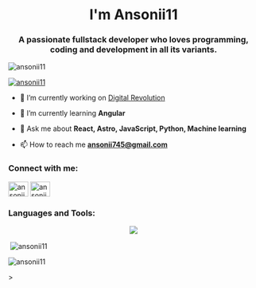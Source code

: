 <h1 align="center">I'm Ansonii11</h1>
<h3 align="center">A passionate fullstack developer who loves programming, coding and development in all its variants.</h3>

<p align="left"> <img src="https://komarev.com/ghpvc/?username=ansonii11&label=Profile%20views&color=0e75b6&style=flat" alt="ansonii11" /> </p>

<p align="left"> <a href="https://github.com/ryo-ma/github-profile-trophy"><img src="https://github-profile-trophy.vercel.app/?username=ansonii11" alt="ansonii11" /></a> </p>

- 🔭 I’m currently working on [Digital Revolution](https://github.com/Ansonii11/Digital_Revolution)

- 🌱 I’m currently learning **Angular**

- 💬 Ask me about **React, Astro, JavaScript, Python, Machine learning**

- 📫 How to reach me **ansonii745@gmail.com**

<h3 align="left">Connect with me:</h3>
<p align="left"><a href="https://twitter.com/ansonii11" target="blank"><img align="center" src="https://raw.githubusercontent.com/rahuldkjain/github-profile-readme-generator/master/src/images/icons/Social/twitter.svg" alt="ansonii11" height="30" width="40" /></a>
<a href="https://instagram.com/ansonii.11" target="blank"><img align="center" src="https://raw.githubusercontent.com/rahuldkjain/github-profile-readme-generator/master/src/images/icons/Social/instagram.svg" alt="ansonii.11" height="30" width="40" /></a>
</p>

<h3 align="left">Languages and Tools:</h3>
<p align="center">
  <a href="https://skillicons.dev">
    <img src="https://skillicons.dev/icons?i=git,docker,linux,pnpm,npm,bash,github,vscode,figma,blender,notion,obsidian,codepen,replit,ps,js,ts,py,react,html,htmx,css,tailwind,nodejs,firebase,cloudflare,gcp,flutter,django,tensorflow,pytorch,sklearn,fastapi,mongodb,mysql,sqlite,postgres,cassandra,matlab,grafana,astro,nextjs&perline=14" />
  </a>
</p>

<p>&nbsp;<img align="center" src="https://github-readme-stats.vercel.app/api?username=ansonii11&show_icons=true&locale=en" alt="ansonii11" /></p>

<p><img align="center" src="https://github-readme-streak-stats.herokuapp.com/?user=ansonii11&" alt="ansonii11" /></p>>
